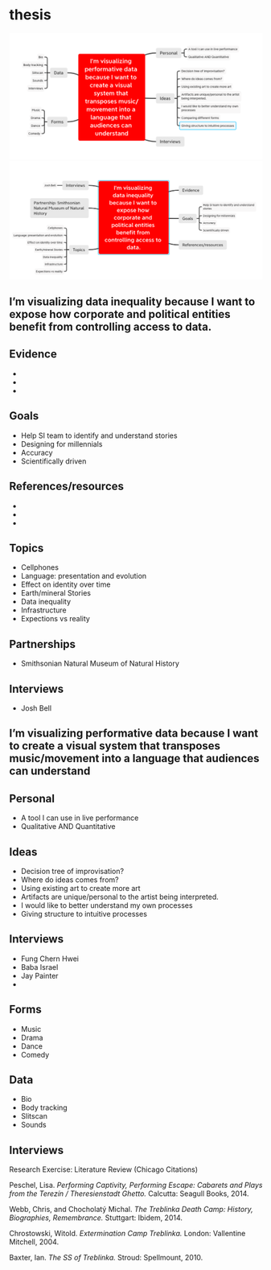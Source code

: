 # thesis
![Image of thesis01](https://github.com/daggus/thesis/blob/master/Thesis01.png)
![Image of thesis02](https://github.com/daggus/thesis/blob/master/Thesis02.png)


## I’m visualizing data inequality because I want to expose how corporate and political entities benefit from controlling access to data.

## Evidence
*
*
*

## Goals
* Help SI team to identify and understand stories
* Designing for millennials
* Accuracy
* Scientifically driven

## References/resources
* 
* 
* 

## Topics

* Cellphones
* Language: presentation and evolution
* Effect on identity over time
* Earth/mineral Stories
* Data inequality
* Infrastructure
* Expections vs reality

## Partnerships
* Smithsonian Natural Museum of Natural History

## Interviews
* Josh Bell


## I’m visualizing performative data because I want to create a visual system that transposes music/movement into a language that audiences can understand

## Personal
* A tool I can use in live performance
* Qualitative AND Quantitative

## Ideas
* Decision tree of improvisation?
* Where do ideas comes from?
* Using existing art to create more art
* Artifacts are unique/personal to the artist being interpreted.
* I would like to better understand my own processes
* Giving structure to intuitive processes

## Interviews
* Fung Chern Hwei
* Baba Israel
* Jay Painter
* 

## Forms
* Music
* Drama
* Dance
* Comedy

## Data
* Bio
* Body tracking
* Slitscan
* Sounds

## Interviews

Research Exercise: Literature Review (Chicago Citations)

Peschel, Lisa. *Performing Captivity, Performing Escape: Cabarets and Plays from the Terezín / Theresienstadt Ghetto.* Calcutta: Seagull Books, 2014. 

Webb, Chris, and Chocholatý Michal. *The Treblinka Death Camp: History, Biographies, Remembrance.* Stuttgart: Ibidem, 2014.

Chrostowski, Witold. *Extermination Camp Treblinka.* London: Vallentine Mitchell, 2004.

Baxter, Ian. *The SS of Treblinka.* Stroud: Spellmount, 2010.
